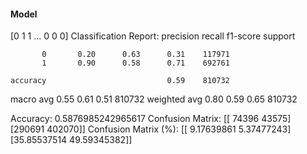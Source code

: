 #### Model
[0 1 1 ... 0 0 0]
Classification Report:
              precision    recall  f1-score   support

           0       0.20      0.63      0.31    117971
           1       0.90      0.58      0.71    692761

    accuracy                           0.59    810732
   macro avg       0.55      0.61      0.51    810732
weighted avg       0.80      0.59      0.65    810732

Accuracy: 0.5876985242965617
Confusion Matrix:
[[ 74396  43575]
 [290691 402070]]
Confusion Matrix (%):
[[ 9.17639861  5.37477243]
 [35.85537514 49.59345382]]
